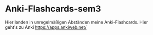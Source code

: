 # Anki-Flashcards-sem3
Hier landen in unregelmäßigen Abständen meine Anki-Flashcards.
Hier geht's zu Anki https://apps.ankiweb.net/
